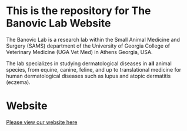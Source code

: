 # This is the repository for The Banovic Lab Website
The Banovic Lab is a research lab within the Small Animal Medicine and Surgery (SAMS) department of the University of Georgia College of Veterinary Medicine (UGA Vet Med) in Athens Georgia, USA. 

The lab specializes in studying dermatological diseases in **all** animal species, from equine, canine, feline, and up to translational medicine for human dermatological diseases such as lupus and atopic dermatitis (eczema).

# Website
[Please view our website here](https://banoviclabs.github.io/Banovic_Lab/)
